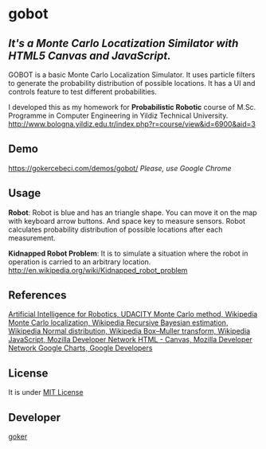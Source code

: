 gobot
======

*It's a Monte Carlo Locatization Similator with HTML5 Canvas and JavaScript.*
-----------------------------------------------------------------------------

GOBOT is a basic Monte Carlo Localization Simulator. 
It uses particle filters to generate the probability distribution of possible 
locations. It has a UI and controls feature to test different probabilities. 

I developed this as my homework for **Probabilistic Robotic** course of M.Sc. 
Programme in Computer Engineering in Yildiz Technical University. http://www.bologna.yildiz.edu.tr/index.php?r=course/view&id=6900&aid=3


Demo
----
https://gokercebeci.com/demos/gobot/ *Please, use Google Chrome*

Usage
-----

**Robot**: Robot is blue and has an triangle shape. You can move it on the map 
with keyboard arrow buttons. And space key to measure sensors. Robot calculates probability distribution 
of possible locations after each measurement.

**Kidnapped Robot Problem**: It is to simulate a situation where the robot 
in operation is carried to an arbitrary location. 
http://en.wikipedia.org/wiki/Kidnapped_robot_problem

References
----------

[Artificial Intelligence for Robotics, UDACITY ](https://www.udacity.com/course/cs373)
[Monte Carlo method, Wikipedia](http://en.wikipedia.org/wiki/Monte_Carlo_method)
[Monte Carlo localization, Wikipedia ](http://en.wikipedia.org/wiki/Monte_Carlo_localization)
[Recursive Bayesian estimation, Wikipedia ](http://en.wikipedia.org/wiki/Recursive_Bayesian_estimation)
[Normal distribution, Wikipedia ](http://en.wikipedia.org/wiki/Normal_distribution)
[Box–Muller transform, Wikipedia ](http://en.wikipedia.org/wiki/Box%E2%80%93Muller_transform)
[JavaScript, Mozilla Developer Network ](https://developer.mozilla.org/en-US/docs/Web/JavaScript)
[HTML - Canvas, Mozilla Developer Network ](https://developer.mozilla.org/en/docs/HTML/Canvas)
[Google Charts, Google Developers](https://developers.google.com/chart/)

License
-------
It is under [MIT License](https://github.com/gokercebeci/gobot/blob/master/LICENSE "MIT License") 


Developer
---------
[goker](http://gokercebeci.com/ "goker")